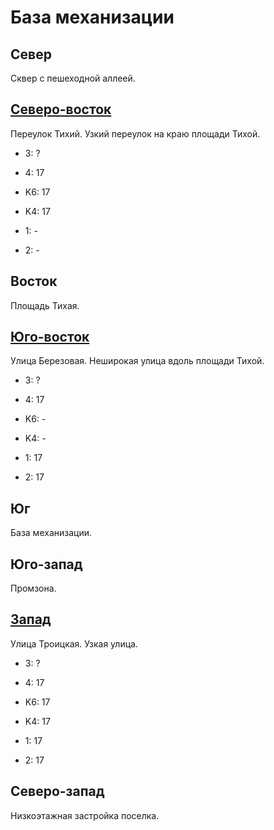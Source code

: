 # База механизации

## Север

Сквер с пешеходной аллеей.

## [Северо-восток](./10555080.md)

Переулок Тихий.
Узкий переулок на краю площади Тихой.

* 3:    ?
* 4:    17

* K6:   17
* K4:   17
* 1:    -
* 2:    -

## Восток

Площадь Тихая.

## [Юго-восток](./10555090.md)

Улица Березовая.
Неширокая улица вдоль площади Тихой.

* 3:    ?
* 4:    17

* K6:   -
* K4:   -
* 1:    17
* 2:    17

## Юг

База механизации.

## Юго-запад

Промзона.

## [Запад](./10540080.md)

Улица Троицкая.
Узкая улица.

* 3:    ?
* 4:    17

* K6:   17
* K4:   17
* 1:    17
* 2:    17

## Северо-запад

Низкоэтажная застройка поселка.
